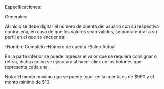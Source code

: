 Especificaciones:

Generales:

Al inicio se debe digitar el número de cuenta del usuario con su respectiva contraseña, en caso de que los valores sean validos, se podra entrar a su perfil en el que se encuentra:

-Nombre Completo
-Número de cuenta 
-Saldo Actual 

En la parte inferior se puede ingresar el valor que se requiera consignar o retirar, dicha accion se ejecutara al hacer click en los botones que representa cada una.

Nota: El monto maximo que se puede tener en la cuenta es de $990 y el monto mínimo de $10.



